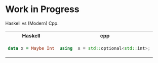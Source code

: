 # Work in Progress

Haskell vs (Modern) Cpp.

<table>
<tr><th> Haskell </th><th> cpp </th></tr>
<tr><td>

```hs
data x = Maybe Int
```

</td><td>

```c++
using  x = std::optional<std::int>;
```

</td></tr>
</table>
